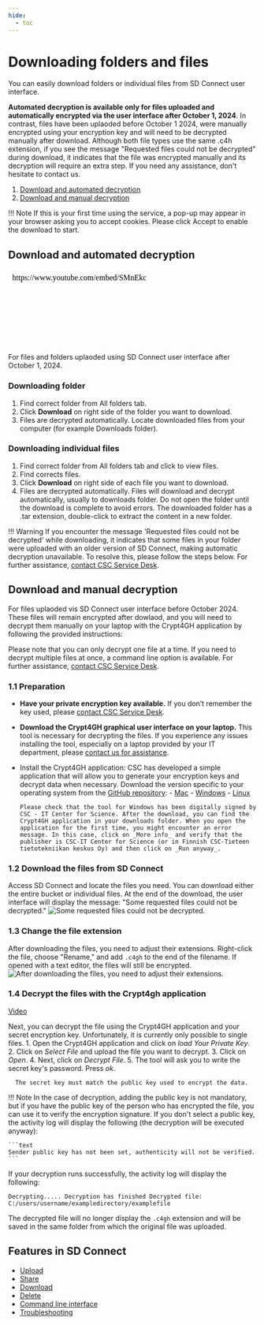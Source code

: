 ```yaml
---
hide:
  - toc
---
```


# Downloading folders and files

You can easily download folders or individual files from SD Connect user interface.

**Automated decryption is available only for files uploaded and automatically encrypted via the user interface after October 1, 2024**. In contrast, files have been uplaoded before October 1 2024, were manually encrypted using your encryption key and will need to be decrypted manually after download. Although both file types use the same .c4h extension, if you see the message "Requested files could not be decrypted" during download, it indicates that the file was encrypted manually and its decryption will require an extra step. If you need any assistance, don't hesitate to contact us.

1. [Download and automated decryption](#download-and-automated-decryption)
2. [Download and manual decryption](#download-and-manual-decryption)

!!! Note
    If this is your first time using the service, a pop-up may appear in your browser asking you to accept cookies. Please click Accept to enable the download to       start.

## Download and automated decryption

<iframe width="280" height="155" srcdoc="https://www.youtube.com/embed/SMnEkcS_HJw" title="YouTube video player" frameborder="0" allow="accelerometer; autoplay; clipboard-write; encrypted-media; gyroscope; picture-in-picture" allowfullscreen></iframe>

For files and folders uplaoded using SD Connect user interface after October 1, 2024.

### Downloading folder

1. Find correct folder from All folders tab.
2. Click **Download** on right side of the folder you want to download.
3. Files are decrypted automatically. Locate downloaded files from your computer (for example Downloads folder).

### Downloading individual files

1. Find correct folder from All folders tab and click to view files.
2. Find corrects files.
3. Click **Download** on right side of each file you want to download.
4. Files are decrypted automatically. Files will download and decrypt automatically, usually to downloads folder. Do not open the folder until the download is complete to avoid errors. The downloaded folder has a .tar extension, double-click to extract the content in a new folder.

!!! Warning
    If you encounter the message 'Requested files could not be decrypted' while downloading, it indicates that some files in your folder were uploaded with an older version of SD Connect, making automatic decryption unavailable. To resolve this, please follow the steps below. For further assistance, [contact CSC Service Desk](../../support/contact.md).

## Download and manual decryption

For files uplaoded vis SD Connect user interface before October 2024. These files will remain encrypted after dowlaod, and you will need to decrypt them manually  on your laptop with the Crypt4GH application by following the provided instructions:

Please note that you can only decrypt one file at a time. If you need to decrypt multiple files at once, a command line option is available. For further assistance, [contact CSC Service Desk](../../support/contact.md).

### 1.1 Preparation

- **Have your private encryption key available.** If you don’t remember the key used, please [contact CSC Service Desk](../../support/contact.md).

- **Download the Crypt4GH graphical user interface on your laptop.** This tool is necessary for decrypting the files. If you experience any issues installing the tool, especially on a laptop provided by your IT department, please [contact us for assistance](../../support/contact.md).
- Install the Crypt4GH application: CSC has developed a simple application that will allow you to generate your encryption keys and decrypt data when necessary. Download the version specific to your operating system from the [GitHub repository](https://github.com/CSCfi/crypt4gh-gui): <!-- (links need to be updated) -->
      - [Mac](https://github.com/CSCfi/crypt4gh-gui/releases/download/v1.3.0/crypt4gh-gui-python3.10-macos-amd64.zip)
      - [Windows](https://github.com/CSCfi/crypt4gh-gui/releases/download/v1.3.0/crypt4gh-gui-python3.10-windows-amd64.zip)
      - [Linux](https://github.com/CSCfi/crypt4gh-gui/releases/download/v1.3.0/crypt4gh-gui-python3.10-linux-amd64.zip)

      Please check that the tool for Windows has been digitally signed by CSC - IT Center for Science. After the download, you can find the Crypt4GH application in your downloads folder. When you open the application for the first time, you might encounter an error message. In this case, click on _More info_ and verify that the publisher is CSC-IT Center for Science (or in Finnish CSC-Tieteen tietotekniikan keskus Oy) and then click on _Run anyway_.

### 1.2 Download the files from SD Connect

Access SD Connect and locate the files you need. You can download either the entire bucket or individual files. At the end of the download, the user interface will display the message: "Some requested files could not be decrypted."
   ![Some requested files could not be decrypted.](https://a3s.fi/docs-files/sensitive-data/SD_Connect/Old_download_1.png)

### 1.3 Change the file extension

After downloading the files, you need to adjust their extensions. Right-click the file, choose "Rename," and add `.c4gh` to the end of the filename. If opened with a text editor, the files will still be encrypted.
   ![After downloading the files, you need to adjust their extensions.](https://a3s.fi/docs-files/sensitive-data/SD_Connect/Old_download_2.png)

### 1.4 Decrypt the files with the Crypt4gh application

[Video](https://youtu.be/SQJ8QEKV7BE)

 Next, you can decrypt the file using the Crypt4GH application and your secret encryption key. Unfortunately, it is currently only possible to single files.
      1. Open the Crypt4GH application and click on _load Your Private Key_.
      2. Click on _Select File_ and upload the file you want to decrypt.
      3. Click on _Open_.
      4. Next, click on _Decrypt File_.
      5. The tool will ask you to write the secret key's password. Press _ok_.

      The secret key must match the public key used to encrypt the data.

!!! Note
    In the case of decryption, adding the public key is not mandatory, but if you have the public key of the person who has encrypted the file, you can use it to verify the encryption signature. If you don't select a public key, the activity log will display the following (the decryption will be executed anyway):

    ```text
    Sender public key has not been set, authenticity will not be verified.
    ```

If your decryption runs successfully, the activity log will display the following:

```text
Decrypting..... Decryption has finished Decrypted file: C:/users/username/exampledirectory/examplefile
```

The decrypted file will no longer display the `.c4gh` extension and will be saved in the same folder from which the original file was uploaded.

## Features in SD Connect

- [Upload](./sd-connect-upload.md)
- [Share](./sd-connect-share.md)
- [Download](./sd-connect-download.md)
- [Delete](./sd-connect-delete.md)
- [Command line interface](./sd-connect-command-line-interface.md)
- [Troubleshooting](./sd-connect-troubleshooting.md)
